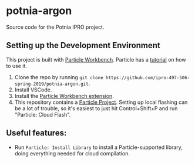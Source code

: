 # potnia-argon
Source code for the Potnia IPRO project.

## Setting up the Development Environment
This project is built with [Particle Workbench](https://www.particle.io/workbench/).  Particle has a [tutorial](https://docs.particle.io/tutorials/developer-tools/workbench/) on how to use it.

1. Clone the repo by running `git clone https://github.com/ipro-497-506-spring-2019/potnia-argon.git`.
2. Install VSCode.
3. Install the [Particle Workbench extension](https://marketplace.visualstudio.com/items?itemName=particle.particle-vscode-pack).
4. This repository contains a [Particle Project](https://docs.particle.io/tutorials/developer-tools/workbench/#working-with-particle-projects).  Setting up local flashing can be a lot of trouble, so it's easiest to just hit Control+Shift+P and run "Particle: Cloud Flash".

## Useful features:
 - Run `Particle: Install Library` to install a Particle-supported library, doing everything needed for cloud compilation.
